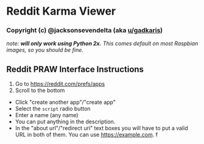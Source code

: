 # Reddit Karma Viewer
### Copyright (c) @jacksonsevendelta (aka [u/gadkaris](https://reddit.com/u/gadkaris))

*note: **will only work using Python 2x.** This comes default on most Raspbian images, so you should be fine.*

## Reddit PRAW Interface Instructions
1. Go to https://reddit.com/prefs/apps
2. Scroll to the bottom
  - Click "create another app"/"create app"
  - Select the `script` radio button
  - Enter a name (any name)
  - You can put anything in the description.
  - In the "about url"/"redirect uri" text boxes you will have to put a valid URL in both of them. You can use https://example.com.
f
